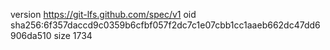 version https://git-lfs.github.com/spec/v1
oid sha256:6f357daccd9c0359b6cfbf057f2dc7c1e07cbb1cc1aaeb662dc47dd6906da510
size 1734

